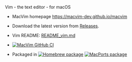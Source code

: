 Vim - the text editor - for macOS


- MacVim homepage https://macvim-dev.github.io/macvim

- Download the latest version from [Releases](https://github.com/macvim-dev/macvim/releases/latest).

- Vim README: [README_vim.md](README_vim.md)

- [![MacVim GitHub CI](https://github.com/macvim-dev/macvim/workflows/MacVim%20GitHub%20CI/badge.svg)](https://github.com/macvim-dev/macvim/actions?query=workflow%3A%22MacVim+GitHub+CI%22)

- Packaged in [![Homebrew package](https://repology.org/badge/version-for-repo/homebrew/macvim.svg)](https://repology.org/metapackage/macvim/versions) [![MacPorts package](https://repology.org/badge/version-for-repo/macports/macvim.svg)](https://repology.org/metapackage/macvim/versions)

